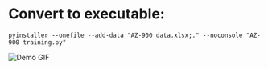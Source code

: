 # Convert to executable:
``` 
pyinstaller --onefile --add-data "AZ-900 data.xlsx;." --noconsole "AZ-900 training.py" 
``` 
![Demo GIF](https://raw.githubusercontent.com/groenethee38/exam-prep-AZ900/main/demo.gif) 